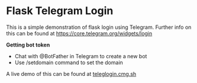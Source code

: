 # Flask Telegram Login

This is a simple demonstration of flask login using Telegram. 
Further info on this can be found at https://core.telegram.org/widgets/login

**Getting bot token**

 - Chat with @BotFather in Telegram to create a new bot
 - Use /setdomain command to set the domain
 
 A live demo of this can be found at [teleglogin.cmg.sh](http://teleglogin.cmg.sh)